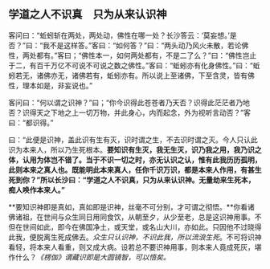 ##  学道之人不识真　只为从来认识神

客问曰：“蚯蚓斩在两处，两处动，佛性在哪一处？长沙答云：‘莫妄想。’是否？”曰：“我不是这样答。”客曰：“如何答？”曰：“两头动乃风火未散，若论佛性，两处都有。”客曰；“佛性本一，如何两处都有，不是二了么？”曰：“佛性岂止于二，有百千万亿不可说不可说之数之佛性。”客曰：“蚯蚓亦有化身佛性。”曰：“蚯蚓若无，诸佛亦无，诸佛若有，蚯蚓亦有。所以说上至诸佛，下至含灵，皆有佛性，理本如是，非妄说也。”

客问曰：“何以谓之识神？”曰；“你今识得此苍苍者乃天否？识得此茫茫者乃地否？识得天之下地之上一切万物，并此身心，内而起念，外为视听言动否？”客曰：“都识得。”

曰：“此便是识神，盖此识有生有灭，识时谓之生，不去识时谓之灭。今人只认此识为本来人，所以乃生死根本。**要知识有生灭，我无生灭，识乃我之用，我乃识之体，认用为体岂不错了。当于不识一切之时，亦无认识之认，惟有此我历历孤明，此则本来之真人也。**既能明此本来真人，任你千识万识，都是本来人作用，有甚生死到你？”所以长沙曰：**“学道之人不识真，只为从来认识神。无量劫来生死本，痴人唤作本来人。”**

**要知识神即是真如，真如即是识神，丝毫不可分别，才可谓之彻悟。**你看诸佛诸祖，在世间与众生同日用同食饮，从朝至夕，从少至老，总是这识神用事。不但在世间如此，即今在佛国净土，或天堂，或名山大川，亦如此。只因他不过晓得此我，便脱离生死成佛去。*众生只认识神，不识此我，所以流浪生死*。不可将识神看轻，将本来人看重，则又成大病。设若总不要识神用事，则本来人竟成死灰，堪作什么？*《楞伽》谓藏识即是大圆镜智，可以悟矣。*
